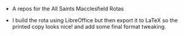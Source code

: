 * A repos for the All Saints Macclesfield Rotas

* I build the rota using LibreOffice but then export it to LaTeX so the printed copy looks nice!
   and add some final format tweaking.
